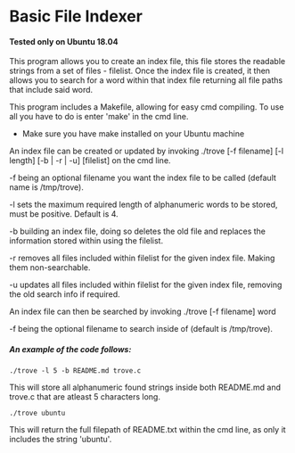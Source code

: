 # Basic File Indexer
#### Tested only on Ubuntu 18.04

This program allows you to create an index file, this file stores the readable strings from a set of files - filelist. Once the index file is created, it then allows you to search for a word within that index file returning all file paths that include said word.

This program includes a Makefile, allowing for easy cmd compiling. To use all you have to do is enter 'make' in the cmd line.
- Make sure you have make installed on your Ubuntu machine


An index file can be created or updated by invoking ./trove [-f filename] [-l length] [-b | -r | -u] [filelist] on the cmd line.

-f being an optional filename you want the index file to be called (default name is /tmp/trove).

-l sets the maximum required length of alphanumeric words to be stored, must be positive. Default is 4.

-b building an index file, doing so deletes the old file and replaces the information stored within using the filelist.

-r removes all files included within filelist for the given index file. Making them non-searchable.

-u updates all files included within filelist for the given index file, removing the old search info if required.


An index file can then be searched by invoking ./trove [-f filename] word

-f being the optional filename to search inside of (default is /tmp/trove).


##### An example of the code follows:

`./trove -l 5 -b README.md trove.c`

This will store all alphanumeric found strings inside both README.md and trove.c that are atleast 5 characters long.

`./trove ubuntu`

This will return the full filepath of README.txt within the cmd line, as only it includes the string 'ubuntu'.
